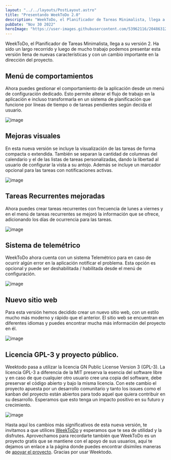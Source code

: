 ```yaml
---
layout: "../../layouts/PostLayout.astro"
title: "Presentando WeekToDo 2.0"
description: "WeekToDo, el Planificador de Tareas Minimalista, llega a su versión 2"
pubDate: "Nov 30 2022"
heroImage: "https://user-images.githubusercontent.com/53962116/204863123-e37bb190-234d-4824-aed0-0b10cd7da102.png"
---
```


WeekToDo, el Planificador de Tareas Minimalista, llega a su versión 2. Ha sido un largo recorrido y luego de mucho trabajo podemos presentar esta versión llena de nuevas características y con un cambio importante en la dirección del proyecto.

##  Menú de comportamientos

Ahora puedes gestionar el comportamiento de la aplicación desde un menú de configuración dedicado. Esto permite alterar el flujo de trabajo en la aplicación e incluso transformarla en un sistema de planificación que funcione por líneas de tiempo o de tareas pendientes según decida el usuario.

![image](https://user-images.githubusercontent.com/53962116/204861565-ceb54949-66ce-4bcc-a53c-ae98304b14b4.png)

##  Mejoras visuales

En esta nueva versión se incluye la visualización de las tareas de forma compacta o extendida. También se separan la cantidad de columnas del calendario y el de las listas de tareas personalizadas, dando la libertad al usuario de configurar la vista a su antojo. Además se incluye un marcador opcional para las tareas con notificaciones activas.

![image](https://user-images.githubusercontent.com/53962116/204862077-fea6c262-f552-40ed-bf89-049bee32380d.png)

##  Tareas Recurrentes mejoradas 

Ahora puedes crear tareas recurrentes con frecuencia de lunes a viernes y en el menú de tareas recurrentes se mejoró la información que se ofrece, adicionando los días de ocurrencia para las tareas.

![image](https://user-images.githubusercontent.com/53962116/204862505-7dd68483-3220-4943-b237-d7ce33023590.png)

## Sistema de telemétrico

WeekToDo ahora cuenta con un sistema Telemétrico para en caso de ocurrir algún error en la aplicación notificar el problema. Esta opción es opcional y puede ser deshabilitada / habilitada desde el menú de configuración.

![image](https://user-images.githubusercontent.com/53962116/204865903-3cd90812-e734-4591-b435-093b1aa2884a.png)

## Nuevo sitio web 

Para esta versión hemos decidido crear un nuevo sitio web, con un estilo mucho más moderno y rápido que el anterior. El sitio web se encuentran en diferentes idiomas y puedes encontrar mucha más información del proyecto en él.

![image](https://user-images.githubusercontent.com/53962116/204866356-a7a1a675-147b-42ba-bea6-6551c9e06da7.png)

## Licencia GPL-3 y proyecto público.

Weektodo pasa a utilizar la licencia GN Public License Version 3 (GPL-3). La licencia GPL-3 a diferencia de la MIT preserva la esencia del software libre y en caso de que cualquier otro usuario cree una copia del software, debe preservar el código abierto y bajo la misma licencia. Con este cambio el proyecto apuesta por un desarrollo comunitario y tanto los issues como el kanban del proyecto están abiertos para todo aquel que quiera contribuir en su desarrollo. Esperamos que esto tenga un impacto positivo en su futuro y crecimiento.

![image](https://user-images.githubusercontent.com/53962116/204868789-de4687fd-7112-4405-8be3-5a2334595170.png)

Hasta aquí los cambios más significativos de esta nueva versión, te invitamos a que utilices [WeekToDo](https://weektodo.me) y esperamos que te sea de utilidad y la disfrutes. Aprovechamos para recordarte también que WeekToDo es un proyecto gratis que se mantiene con el apoyo de sus usuarios, aquí te dejamos un enlace a la página donde puedes encontrar disimiles maneras de [apoyar el proyecto](https://weektodo.me/support-us). Gracias por usar Weektodo.
